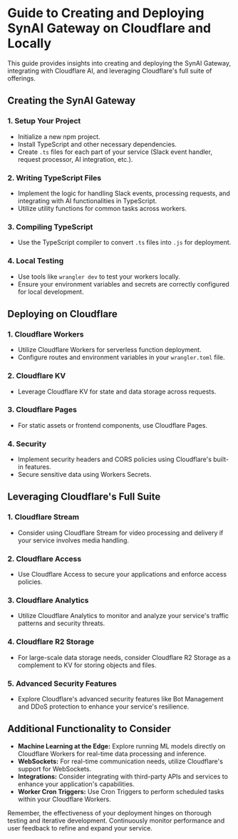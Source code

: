 
# Guide to Creating and Deploying SynAI Gateway on Cloudflare and Locally

This guide provides insights into creating and deploying the SynAI Gateway, integrating with Cloudflare AI, and leveraging Cloudflare's full suite of offerings.

## Creating the SynAI Gateway

### 1. Setup Your Project
- Initialize a new npm project.
- Install TypeScript and other necessary dependencies.
- Create `.ts` files for each part of your service (Slack event handler, request processor, AI integration, etc.).

### 2. Writing TypeScript Files
- Implement the logic for handling Slack events, processing requests, and integrating with AI functionalities in TypeScript.
- Utilize utility functions for common tasks across workers.

### 3. Compiling TypeScript
- Use the TypeScript compiler to convert `.ts` files into `.js` for deployment.

### 4. Local Testing
- Use tools like `wrangler dev` to test your workers locally.
- Ensure your environment variables and secrets are correctly configured for local development.

## Deploying on Cloudflare

### 1. Cloudflare Workers
- Utilize Cloudflare Workers for serverless function deployment.
- Configure routes and environment variables in your `wrangler.toml` file.

### 2. Cloudflare KV
- Leverage Cloudflare KV for state and data storage across requests.

### 3. Cloudflare Pages
- For static assets or frontend components, use Cloudflare Pages.

### 4. Security
- Implement security headers and CORS policies using Cloudflare's built-in features.
- Secure sensitive data using Workers Secrets.

## Leveraging Cloudflare's Full Suite

### 1. Cloudflare Stream
- Consider using Cloudflare Stream for video processing and delivery if your service involves media handling.

### 2. Cloudflare Access
- Use Cloudflare Access to secure your applications and enforce access policies.

### 3. Cloudflare Analytics
- Utilize Cloudflare Analytics to monitor and analyze your service's traffic patterns and security threats.

### 4. Cloudflare R2 Storage
- For large-scale data storage needs, consider Cloudflare R2 Storage as a complement to KV for storing objects and files.

### 5. Advanced Security Features
- Explore Cloudflare's advanced security features like Bot Management and DDoS protection to enhance your service's resilience.

## Additional Functionality to Consider

- **Machine Learning at the Edge:** Explore running ML models directly on Cloudflare Workers for real-time data processing and inference.
- **WebSockets:** For real-time communication needs, utilize Cloudflare's support for WebSockets.
- **Integrations:** Consider integrating with third-party APIs and services to enhance your application's capabilities.
- **Worker Cron Triggers:** Use Cron Triggers to perform scheduled tasks within your Cloudflare Workers.

Remember, the effectiveness of your deployment hinges on thorough testing and iterative development. Continuously monitor performance and user feedback to refine and expand your service.
